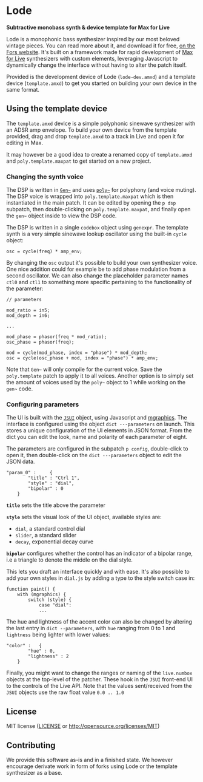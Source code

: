 # Lode

**Subtractive monobass synth & device template for Max for Live**

Lode is a monophonic bass synthesizer inspired by our most beloved vintage pieces. You can read more about it, and download it for free, [on the Fors website](https://fors.fm/lode).
It's built on a framework made for rapid development of [Max for Live](https://www.ableton.com/en/live/max-for-live/) synthesizers with custom elements, leveraging Javascript to dynamically change the interface without having to alter the patch itself.

Provided is the development device of Lode (`lode-dev.amxd`) and a template device (`template.amxd`) to get you started on building your own device in the same format.

## Using the template device

The `template.amxd` device is a simple polyphonic sinewave synthesizer with an ADSR amp envelope.
To build your own device from the template provided, drag and drop `template.amxd` to a track in Live and open it for editing in Max.

It may however be a good idea to create a renamed copy of `template.amxd` and `poly.template.maxpat` to get started on a new project.

### Changing the synth voice
The DSP is written in [`Gen~`](https://docs.cycling74.com/max8/vignettes/gen_topic) and uses [`poly~`](https://docs.cycling74.com/max8/refpages/poly~) for polyphony (and voice muting). The DSP voice is wrapped into `poly.template.maxpat` which is then instantiated in the main patch. It can be edited by opening the `p dsp` subpatch, then double-clicking on `poly.template.maxpat`, and finally open the `gen~` object inside to view the DSP code.

The DSP is written in a single `codebox` object using `genexpr`. The template synth is a very simple sinewave lookup oscillator using the built-in `cycle` object:
```
osc = cycle(freq) * amp_env;
```

By changing the `osc` output it's possible to build your own synthesizer voice. One nice addition could for example be to add phase modulation from a second oscillator. We can also change the placeholder parameter names `ctl0` and `ctl1` to something more specific pertaining to the functionality of the parameter:

```
// parameters

mod_ratio = in5;
mod_depth = in6;

...

mod_phase = phasor(freq * mod_ratio);
osc_phase = phasor(freq);

mod = cycle(mod_phase, index = "phase") * mod_depth;
osc = cycle(osc_phase + mod, index = "phase") * amp_env;
```

Note that `Gen~` will only compile for the current voice. Save the `poly.template` patch to apply it to all voices. Another option is to simply set the amount of voices used by the `poly~` object to 1 while working on the `gen~` code.

### Configuring parameters

The UI is built with the [`JSUI`](https://docs.cycling74.com/max8/refpages/jsui) object, using Javascript and [mgraphics](https://docs.cycling74.com/max8/vignettes/jsmgraphics). The interface is configured using the object `dict ---parameters` on launch. This stores a unique configuration of the UI elements in JSON format. From the dict you can edit the look, name and polarity of each parameter of eight.

The parameters are configured in the subpatch `p config`, double-click to open it, then double-click on the `dict ---parameters` object to edit the JSON data.

```
"param_0" : 	{
		"title" : "Ctrl 1",
		"style" : "dial",
		"bipolar" : 0
	}
```

**`title`** sets the title above the parameter

**`style`** sets the visual look of the UI object, available styles are:
* `dial`, a standard control dial
* `slider`, a standard slider
* `decay`, exponential decay curve

**`bipolar`** configures whether the control has an indicator of a bipolar range, i.e a triangle to denote the middle on the dial style.

This lets you draft an interface quickly and with ease. It's also possible to add your own styles in `dial.js` by adding a type to the style switch case in:
```
function paint() {
    with (mgraphics) {
		switch (style) {
        	case "dial":
        	...
```

The hue and lightness of the accent color can also be changed by altering the last entry in `dict --parameters`, with `hue` ranging from 0 to 1 and `lightness` being lighter with lower values:
```
"color" : 	{
		"hue" : 0,
		"lightness" : 2
	}
```

Finally, you might want to change the ranges or naming of the `live.numbox` objects at the top-level of the patcher. These hook in the `JSUI` front-end UI to the controls of the Live API. Note that the values sent/received from the `JSUI` objects use the raw float value `0.0 .. 1.0`

## License
MIT license ([LICENSE](LICENSE) or <http://opensource.org/licenses/MIT>)

## Contributing
We provide this software as-is and in a finished state. We however encourage derivate work in form of forks using Lode or the template synthesizer as a base.
